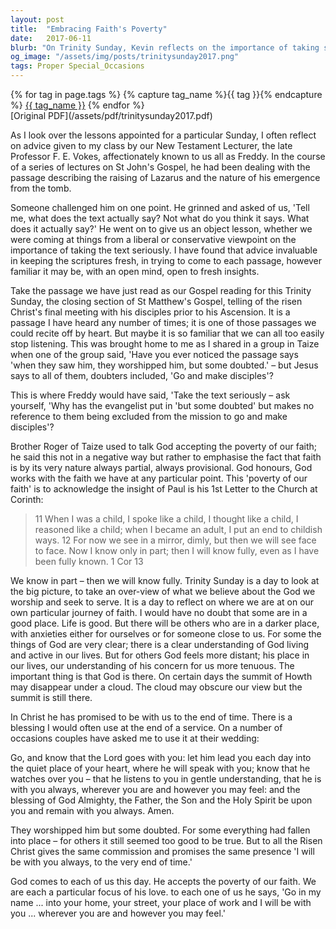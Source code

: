 ```yaml
---
layout: post
title:  "Embracing Faith's Poverty"
date:   2017-06-11
blurb: "On Trinity Sunday, Kevin reflects on the importance of taking scripture seriously and approaching it with an open mind, open to fresh insights. He discusses the concept of 'poverty of faith' as a recognition that our understanding of God is always partial and provisional. The sermon emphasizes that regardless of our doubts or clarity of faith, God is with us, and we are each a focus of His love."
og_image: "/assets/img/posts/trinitysunday2017.png"
tags: Proper Special_Occasions
---    
```

<div class="tag-pills">
  {% for tag in page.tags %}
    {% capture tag_name %}{{ tag }}{% endcapture %}
    <a href="{{ site.baseurl }}/tag/{{ tag_name }}" class="tag-pill">{{ tag_name }}</a>
  {% endfor %}
</div>
[Original PDF](/assets/pdf/trinitysunday2017.pdf)

As I look over the lessons appointed for a particular Sunday, I often reflect on advice given to my class by our New Testament Lecturer, the late Professor F. E. Vokes, affectionately known to us all as Freddy. In the course of a series of lectures on St John's Gospel, he had been dealing with the passage describing the raising of Lazarus and the nature of his emergence from the tomb.

Someone challenged him on one point. He grinned and asked of us, 'Tell me, what does the text actually say? Not what do you think it says. What does it actually say?' He went on to give us an object lesson, whether we were coming at things from a liberal or conservative viewpoint on the importance of taking the text seriously. I have found that advice invaluable in keeping the scriptures fresh, in trying to come to each passage, however familiar it may be, with an open mind, open to fresh insights.

Take the passage we have just read as our Gospel reading for this Trinity Sunday, the closing section of St Matthew's Gospel, telling of the risen Christ's final meeting with his disciples prior to his Ascension. It is a passage I have heard any number of times; it is one of those passages we could recite off by heart. But maybe it is so familiar that we can all too easily stop listening. This was brought home to me as I shared in a group in Taize when one of the group said, 'Have you ever noticed the passage says 'when they saw him, they worshipped him, but some doubted.' – but Jesus says to all of them, doubters included, 'Go and make disciples'?

This is where Freddy would have said, 'Take the text seriously – ask yourself, 'Why has the evangelist put in 'but some doubted' but makes no reference to them being excluded from the mission to go and make disciples'?

Brother Roger of Taize used to talk God accepting the poverty of our faith; he said this not in a negative way but rather to emphasise the fact that faith is by its very nature always partial, always provisional. God honours, God works with the faith we have at any particular point. This 'poverty of our faith' is to acknowledge the insight of Paul is his 1st Letter to the Church at Corinth:

> 11 When I was a child, I spoke like a child, I thought like a child, I reasoned like a child; when I became an adult, I put an end to childish ways. 12 For now we see in a mirror, dimly, but then we will see face to face. Now I know only in part; then I will know fully, even as I have been fully known. 1 Cor 13

We know in part – then we will know fully. Trinity Sunday is a day to look at the big picture, to take an over-view of what we believe about the God we worship and seek to serve. It is a day to reflect on where we are at on our own particular journey of faith. I would have no doubt that some are in a good place. Life is good. But there will be others who are in a darker place, with anxieties either for ourselves or for someone close to us. For some the things of God are very clear; there is a clear understanding of God living and active in our lives. But for others God feels more distant; his place in our lives, our understanding of his concern for us more tenuous. The important thing is that God is there. On certain days the summit of Howth may disappear under a cloud. The cloud may obscure our view but the summit is still there.

In Christ he has promised to be with us to the end of time. There is a blessing I would often use at the end of a service. On a number of occasions couples have asked me to use it at their wedding:

Go, and know that the Lord goes with you: let him lead you each day into the quiet place of your heart, where he will speak with you; know that he watches over you – that he listens to you in gentle understanding, that he is with you always, wherever you are and however you may feel: and the blessing of God Almighty, the Father, the Son and the Holy Spirit be upon you and remain with you always. Amen.

They worshipped him but some doubted. For some everything had fallen into place – for others it still seemed too good to be true. But to all the Risen Christ gives the same commission and promises the same presence 'I will be with you always, to the very end of time.'

God comes to each of us this day. He accepts the poverty of our faith. We are each a particular focus of his love. to each one of us he says, 'Go in my name ... into your home, your street, your place of work and I will be with you ... wherever you are and however you may feel.'
